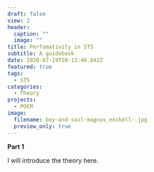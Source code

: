 ```yaml
---
draft: false
view: 2
header:
  caption: ""
  image: ""
title: Perfomativity in STS
subtitle: A guidebook
date: 2020-07-19T20:13:46.842Z
featured: true
tags:
  - STS
categories:
  - Theory
projects:
  - POEM
image:
  filename: boy-and-sail-magnus_enckell-.jpg
  preview_only: true
---
```

**Part 1**

I will introduce the theory here.